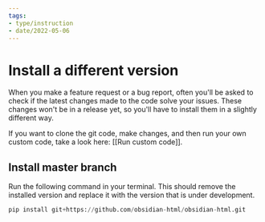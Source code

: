 ```yaml
---
tags:
- type/instruction
- date/2022-05-06
---
```


# Install a different version
When you make a feature request or a bug report, often you'll be asked to check if the latest changes made to the code solve your issues.  These changes won't be in a release yet, so you'll have to install them in a slightly different way.

If you want to clone the git code, make changes, and then run your own custom code, take a look here: [[Run custom code]].

## Install master branch
Run the following command in your terminal. This should remove the installed version and replace it with the version that is under development.

```python
pip install git+https://github.com/obsidian-html/obsidian-html.git
```
